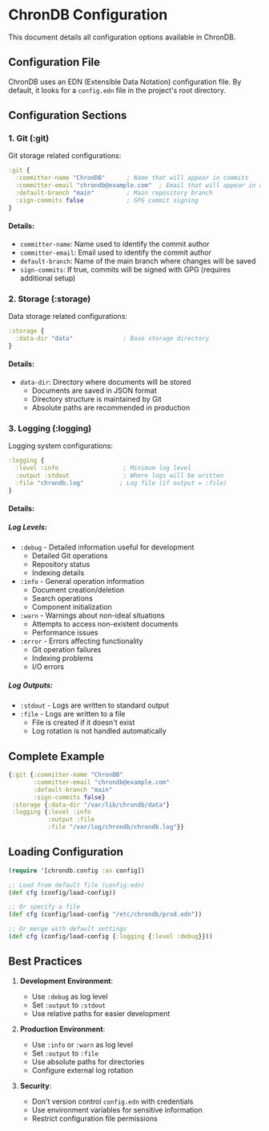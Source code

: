 # ChronDB Configuration

This document details all configuration options available in ChronDB.

## Configuration File

ChronDB uses an EDN (Extensible Data Notation) configuration file. By default, it looks for a `config.edn` file in the project's root directory.

## Configuration Sections

### 1. Git (:git)

Git storage related configurations:

```clojure
:git {
  :committer-name "ChronDB"      ; Name that will appear in commits
  :committer-email "chrondb@example.com"  ; Email that will appear in commits
  :default-branch "main"         ; Main repository branch
  :sign-commits false            ; GPG commit signing
}
```

#### Details:
- `committer-name`: Name used to identify the commit author
- `committer-email`: Email used to identify the commit author
- `default-branch`: Name of the main branch where changes will be saved
- `sign-commits`: If true, commits will be signed with GPG (requires additional setup)

### 2. Storage (:storage)

Data storage related configurations:

```clojure
:storage {
  :data-dir "data"              ; Base storage directory
}
```

#### Details:
- `data-dir`: Directory where documents will be stored
  - Documents are saved in JSON format
  - Directory structure is maintained by Git
  - Absolute paths are recommended in production

### 3. Logging (:logging)

Logging system configurations:

```clojure
:logging {
  :level :info                  ; Minimum log level
  :output :stdout               ; Where logs will be written
  :file "chrondb.log"          ; Log file (if output = :file)
}
```

#### Details:

##### Log Levels:
- `:debug` - Detailed information useful for development
  - Detailed Git operations
  - Repository status
  - Indexing details
- `:info` - General operation information
  - Document creation/deletion
  - Search operations
  - Component initialization
- `:warn` - Warnings about non-ideal situations
  - Attempts to access non-existent documents
  - Performance issues
- `:error` - Errors affecting functionality
  - Git operation failures
  - Indexing problems
  - I/O errors

##### Log Outputs:
- `:stdout` - Logs are written to standard output
- `:file` - Logs are written to a file
  - File is created if it doesn't exist
  - Log rotation is not handled automatically

## Complete Example

```clojure
{:git {:committer-name "ChronDB"
       :committer-email "chrondb@example.com"
       :default-branch "main"
       :sign-commits false}
 :storage {:data-dir "/var/lib/chrondb/data"}
 :logging {:level :info
           :output :file
           :file "/var/log/chrondb/chrondb.log"}}
```

## Loading Configuration

```clojure
(require '[chrondb.config :as config])

;; Load from default file (config.edn)
(def cfg (config/load-config))

;; Or specify a file
(def cfg (config/load-config "/etc/chrondb/prod.edn"))

;; Or merge with default settings
(def cfg (config/load-config {:logging {:level :debug}}))
```

## Best Practices

1. **Development Environment**:
   - Use `:debug` as log level
   - Set `:output` to `:stdout`
   - Use relative paths for easier development

2. **Production Environment**:
   - Use `:info` or `:warn` as log level
   - Set `:output` to `:file`
   - Use absolute paths for directories
   - Configure external log rotation

3. **Security**:
   - Don't version control `config.edn` with credentials
   - Use environment variables for sensitive information
   - Restrict configuration file permissions 